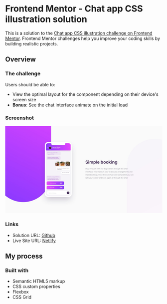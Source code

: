 # Frontend Mentor - Chat app CSS illustration solution

This is a solution to the [Chat app CSS illustration challenge on Frontend Mentor](https://www.frontendmentor.io/challenges/chat-app-css-illustration-O5auMkFqY). Frontend Mentor challenges help you improve your coding skills by building realistic projects.

## Overview

### The challenge

Users should be able to:

-   View the optimal layout for the component depending on their device's screen size
-   **Bonus**: See the chat interface animate on the initial load

### Screenshot

![](./design/desktop-design.jpg)

### Links

-   Solution URL: [Github](https://github.com/adram3l3ch/chat-app-illustration)
-   Live Site URL: [Netlify](https://adramelech-chat-app-illustration.netlify.app)

## My process

### Built with

-   Semantic HTML5 markup
-   CSS custom properties
-   Flexbox
-   CSS Grid
